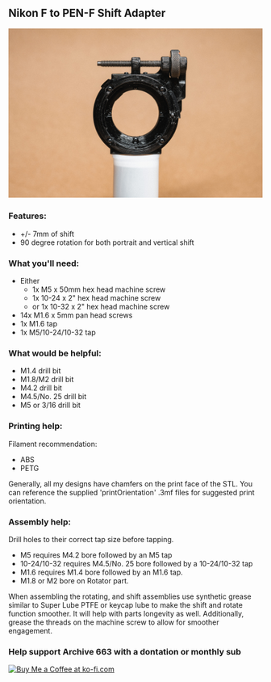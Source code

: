 ## Nikon F to PEN-F Shift Adapter

![olympusPENFShiftAdapterforNIKONFLenses](https://github.com/Archive-663/lensAdapters/blob/main/Olympus%20PEN-F/SHIFT/Nikon%20F/ASSETS/productShift_NIKF_PENF%20(3).jpg)

### Features:
- +/- 7mm of shift
- 90 degree rotation for both portrait and vertical shift

### What you'll need:
- Either
  - 1x M5 x 50mm hex head machine screw
  - 1x 10-24 x 2" hex head machine screw
  - or 1x 10-32 x 2" hex head machine screw
- 14x M1.6 x 5mm pan head screws
- 1x M1.6 tap
- 1x M5/10-24/10-32 tap

### What would be helpful:
- M1.4 drill bit
- M1.8/M2 drill bit
- M4.2 drill bit
- M4.5/No. 25 drill bit
- M5 or 3/16 drill bit

### Printing help:
Filament recommendation:
- ABS
- PETG

Generally, all my designs have chamfers on the print face of the STL. You can reference the supplied 'printOrientation' .3mf files for suggested print orientation.

### Assembly help:
Drill holes to their correct tap size before tapping.
- M5 requires M4.2 bore followed by an M5 tap
- 10-24/10-32 requires M4.5/No. 25 bore followed by a 10-24/10-32 tap
- M1.6 requires M1.4 bore followed by an M1.6 tap.
- M1.8 or M2 bore on Rotator part.

When assembling the rotating, and shift assemblies use synthetic grease similar to Super Lube PTFE or keycap lube to make the shift and rotate function smoother. It will help with parts longevity as well. Additionally, grease the threads on the machine screw to allow for smoother engagement.

### Help support Archive 663 with a dontation or monthly sub

<a href='https://ko-fi.com/P5P3MHMSF' target='_blank'><img height='36' style='border:0px;height:36px;' src='https://storage.ko-fi.com/cdn/kofi2.png?v=3' border='0' alt='Buy Me a Coffee at ko-fi.com' /></a>
